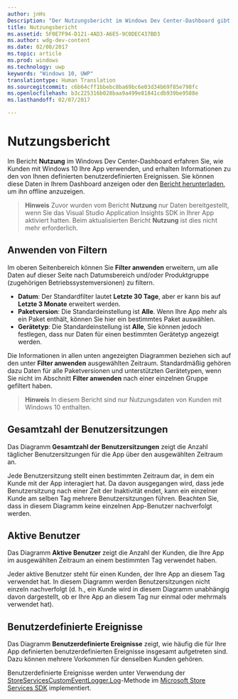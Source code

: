 ```yaml
---
author: jnHs
Description: "Der Nutzungsbericht im Windows Dev Center-Dashboard gibt Aufschluss darüber, wie Kunden Ihre App verwenden."
title: Nutzungsbericht
ms.assetid: 5F0E7F94-D121-4AD3-A6E5-9C0DEC437BD3
ms.author: wdg-dev-content
ms.date: 02/08/2017
ms.topic: article
ms.prod: windows
ms.technology: uwp
keywords: "Windows 10, UWP"
translationtype: Human Translation
ms.sourcegitcommit: c6b64cff1bbebc8ba69bc6e03d34b69f85e798fc
ms.openlocfilehash: b3c225316b028baa9a499e81841cdb939be9588e
ms.lasthandoff: 02/07/2017

---
```


# <a name="usage-report"></a>Nutzungsbericht


Im Bericht **Nutzung** im Windows Dev Center-Dashboard erfahren Sie, wie Kunden mit Windows 10 Ihre App verwenden, und erhalten Informationen zu den von Ihnen definierten benutzerdefinierten Ereignissen. Sie können diese Daten in Ihrem Dashboard anzeigen oder den [Bericht herunterladen](download-analytic-reports.md), um ihn offline anzuzeigen.

> **Hinweis** Zuvor wurden vom Bericht **Nutzung** nur Daten bereitgestellt, wenn Sie das Visual Studio Application Insights SDK in Ihrer App aktiviert hatten. Beim aktualisierten Bericht **Nutzung** ist dies nicht mehr erforderlich.

## <a name="apply-filters"></a>Anwenden von Filtern


Im oberen Seitenbereich können Sie **Filter anwenden** erweitern, um alle Daten auf dieser Seite nach Datumsbereich und/oder Produktgruppe (zugehörigen Betriebssystemversionen) zu filtern.

-   **Datum**: Der Standardfilter lautet **Letzte 30 Tage**, aber er kann bis auf **Letzte 3 Monate** erweitert werden.
-   **Paketversion**: Die Standardeinstellung ist **Alle**. Wenn Ihre App mehr als ein Paket enthält, können Sie hier ein bestimmtes Paket auswählen.
-   **Gerätetyp**: Die Standardeinstellung ist **Alle**, Sie können jedoch festlegen, dass nur Daten für einen bestimmten Gerätetyp angezeigt werden.

Die Informationen in allen unten angezeigten Diagrammen beziehen sich auf den unter **Filter anwenden** ausgewählten Zeitraum. Standardmäßig gehören dazu Daten für alle Paketversionen und unterstützten Gerätetypen, wenn Sie nicht im Abschnitt **Filter anwenden** nach einer einzelnen Gruppe gefiltert haben.

> **Hinweis** In diesem Bericht sind nur Nutzungsdaten von Kunden mit Windows 10 enthalten.

## <a name="total-user-sessions"></a>Gesamtzahl der Benutzersitzungen

Das Diagramm **Gesamtzahl der Benutzersitzungen** zeigt die Anzahl täglicher Benutzersitzungen für die App über den ausgewählten Zeitraum an.

Jede Benutzersitzung stellt einen bestimmten Zeitraum dar, in dem ein Kunde mit der App interagiert hat. Da davon ausgegangen wird, dass jede Benutzersitzung nach einer Zeit der Inaktivität endet, kann ein einzelner Kunde am selben Tag mehrere Benutzersitzungen führen. Beachten Sie, dass in diesem Diagramm keine einzelnen App-Benutzer nachverfolgt werden.

## <a name="active-users"></a>Aktive Benutzer

Das Diagramm **Aktive Benutzer** zeigt die Anzahl der Kunden, die Ihre App im ausgewählten Zeitraum an einem bestimmten Tag verwendet haben.

Jeder aktive Benutzer steht für einen Kunden, der Ihre App an diesem Tag verwendet hat. In diesem Diagramm werden Benutzersitzungen nicht einzeln nachverfolgt (d. h., ein Kunde wird in diesem Diagramm unabhängig davon dargestellt, ob er Ihre App an diesem Tag nur einmal oder mehrmals verwendet hat).

## <a name="custom-events"></a>Benutzerdefinierte Ereignisse

Das Diagramm **Benutzerdefinierte Ereignisse** zeigt, wie häufig die für Ihre App definierten benutzerdefinierten Ereignisse insgesamt aufgetreten sind. Dazu können mehrere Vorkommen für denselben Kunden gehören.

Benutzerdefinierte Ereignisse werden unter Verwendung der [StoreServicesCustomEventLogger.Log](https://msdn.microsoft.com/library/windows/apps/microsoft.services.store.engagement.storeservicescustomeventlogger.log.aspx)-Methode im [Microsoft Store Services SDK](../monetize/microsoft-store-services-sdk.md) implementiert.



 

